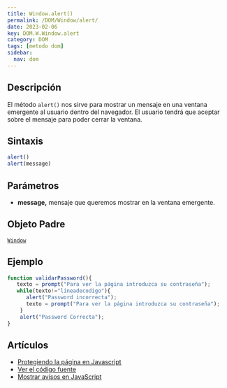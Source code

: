 ```yaml
---
title: Window.alert()
permalink: /DOM/Window/alert/
date: 2023-02-06
key: DOM.W.Window.alert
category: DOM
tags: [metodo dom]
sidebar:
  nav: dom
---
```


## **Descripción**


El método `alert()` nos sirve para mostrar un mensaje en una ventana emergente al usuario dentro del navegador. El usuario tendrá que aceptar sobre el mensaje para poder cerrar la ventana.


## **Sintaxis**


```javascript
alert()
alert(message)
```


## Parámetros

- **message,** mensaje que queremos mostrar en la ventana emergente.

## **Objeto Padre**


[`Window`](https://www.w3api.com/DOM/Window/)


## **Ejemplo**


```javascript
function validarPassword(){
   texto = prompt("Para ver la página introduzca su contraseña");
   while(texto!="lineadecodigo"){
      alert("Password incorrecta");
      texto = prompt("Para ver la página introduzca su contraseña");
    }
    alert("Password Correcta");
}
```


## **Artículos**

- [Protegiendo la página en Javascript](https://lineadecodigo.com/javascript/protegiendo-la-pagina-en-javascript/)
- [Ver el código fuente](https://lineadecodigo.com/javascript/ver-el-codigo-fuente/)
- [Mostrar avisos en JavaScript](https://lineadecodigo.com/javascript/mostrar-avisos-en-javascript/)
